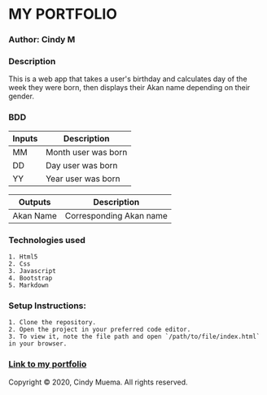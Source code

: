 # MY PORTFOLIO
### Author: **Cindy M**

### Description
This is a web app that takes a user's birthday and calculates day of the week they were born, then displays their Akan name depending on their gender.

### BDD
| Inputs  | Description              |
| --------| -------------------------|
| MM      | Month user was born      |
| DD      | Day user was born        |
| YY      | Year user was born       |

| Outputs  | Description              |
| ---------| -------------------------|
| Akan Name| Corresponding Akan name  |



### Technologies used
    1. Html5
    2. Css
    3. Javascript
    4. Bootstrap
    5. Markdown

### Setup Instructions:
    1. Clone the repository.
    2. Open the project in your preferred code editor.
    3. To view it, note the file path and open `/path/to/file/index.html` in your browser.
    
### [Link to my portfolio](https://cindykatoni.github.io/akan/)

Copyright &copy; 2020, Cindy Muema.
All rights reserved.
